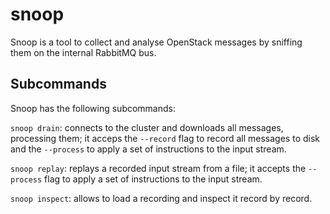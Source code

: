 # snoop

Snoop is a tool to collect and analyse OpenStack messages by sniffing them on the internal RabbitMQ bus.

## Subcommands

Snoop has the following subcommands:

`snoop drain`: connects to the cluster and downloads all messages, processing them; it acceps the `--record` flag to record all messages to disk and the `--process` to apply a set of instructions to the input stream.

`snoop replay`: replays a recorded input stream from a file; it accepts the `--process` flag to apply a set of instructions to the input stream.

`snoop inspect`: allows to load a recording and inspect it record by record.